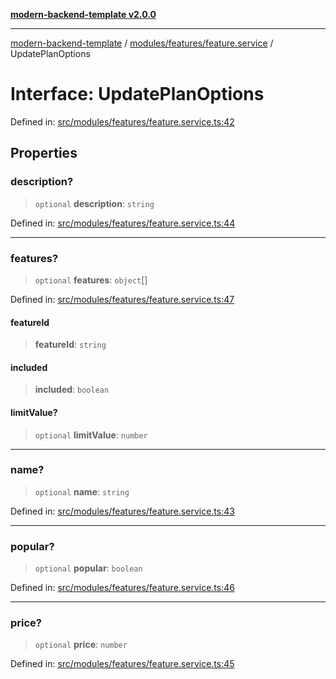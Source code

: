 [**modern-backend-template v2.0.0**](../../../../README.md)

***

[modern-backend-template](../../../../modules.md) / [modules/features/feature.service](../README.md) / UpdatePlanOptions

# Interface: UpdatePlanOptions

Defined in: [src/modules/features/feature.service.ts:42](https://github.com/maemreyo/saas-4cus-nodejs/blob/2a5b3f3aa11335dfa561e80e1feabb8e6084261e/src/modules/features/feature.service.ts#L42)

## Properties

### description?

> `optional` **description**: `string`

Defined in: [src/modules/features/feature.service.ts:44](https://github.com/maemreyo/saas-4cus-nodejs/blob/2a5b3f3aa11335dfa561e80e1feabb8e6084261e/src/modules/features/feature.service.ts#L44)

***

### features?

> `optional` **features**: `object`[]

Defined in: [src/modules/features/feature.service.ts:47](https://github.com/maemreyo/saas-4cus-nodejs/blob/2a5b3f3aa11335dfa561e80e1feabb8e6084261e/src/modules/features/feature.service.ts#L47)

#### featureId

> **featureId**: `string`

#### included

> **included**: `boolean`

#### limitValue?

> `optional` **limitValue**: `number`

***

### name?

> `optional` **name**: `string`

Defined in: [src/modules/features/feature.service.ts:43](https://github.com/maemreyo/saas-4cus-nodejs/blob/2a5b3f3aa11335dfa561e80e1feabb8e6084261e/src/modules/features/feature.service.ts#L43)

***

### popular?

> `optional` **popular**: `boolean`

Defined in: [src/modules/features/feature.service.ts:46](https://github.com/maemreyo/saas-4cus-nodejs/blob/2a5b3f3aa11335dfa561e80e1feabb8e6084261e/src/modules/features/feature.service.ts#L46)

***

### price?

> `optional` **price**: `number`

Defined in: [src/modules/features/feature.service.ts:45](https://github.com/maemreyo/saas-4cus-nodejs/blob/2a5b3f3aa11335dfa561e80e1feabb8e6084261e/src/modules/features/feature.service.ts#L45)
